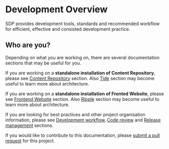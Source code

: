 # Development Overview

SDP provides development tools, standards and recommended workflow for efficient,
effective and consisted development practice.

## Who are you? 
Depending on what you are working on, there are several documentation sections
that may be useful for you.

If you are working on a **standalone installation of Content Repository**, please
see [Content Repository](content-repository/setup) section. Also 
[Tide](../tide) section may become useful to learn more about architecture.

If you are working on a **standalone installation of Fronted Website**, please
see [Frontend Website](frontend-website/creating-a-new-project) section. Also 
[Ripple](../ripple) section may become useful to learn more about architecture.

If you are looking for best practices and other project organisation
information, please see [Development workflow](workflow), [Code
review](code-review) and [Release
management](release.md) sections.

If you would like to contribute to this documentation, please [submit a pull
request](https://github.com/dpc-sdp/sdp-docs) for this project.
